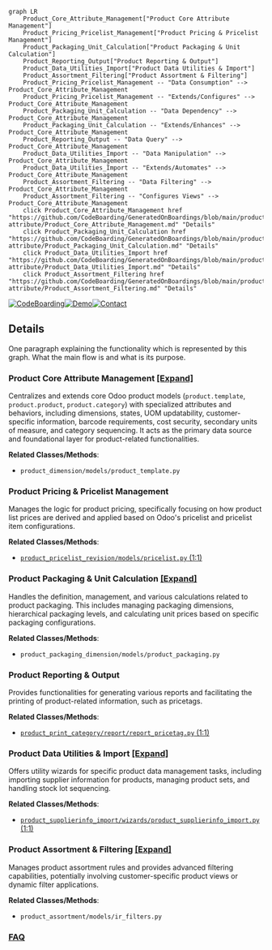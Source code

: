 ```mermaid
graph LR
    Product_Core_Attribute_Management["Product Core Attribute Management"]
    Product_Pricing_Pricelist_Management["Product Pricing & Pricelist Management"]
    Product_Packaging_Unit_Calculation["Product Packaging & Unit Calculation"]
    Product_Reporting_Output["Product Reporting & Output"]
    Product_Data_Utilities_Import["Product Data Utilities & Import"]
    Product_Assortment_Filtering["Product Assortment & Filtering"]
    Product_Pricing_Pricelist_Management -- "Data Consumption" --> Product_Core_Attribute_Management
    Product_Pricing_Pricelist_Management -- "Extends/Configures" --> Product_Core_Attribute_Management
    Product_Packaging_Unit_Calculation -- "Data Dependency" --> Product_Core_Attribute_Management
    Product_Packaging_Unit_Calculation -- "Extends/Enhances" --> Product_Core_Attribute_Management
    Product_Reporting_Output -- "Data Query" --> Product_Core_Attribute_Management
    Product_Data_Utilities_Import -- "Data Manipulation" --> Product_Core_Attribute_Management
    Product_Data_Utilities_Import -- "Extends/Automates" --> Product_Core_Attribute_Management
    Product_Assortment_Filtering -- "Data Filtering" --> Product_Core_Attribute_Management
    Product_Assortment_Filtering -- "Configures Views" --> Product_Core_Attribute_Management
    click Product_Core_Attribute_Management href "https://github.com/CodeBoarding/GeneratedOnBoardings/blob/main/product-attribute/Product_Core_Attribute_Management.md" "Details"
    click Product_Packaging_Unit_Calculation href "https://github.com/CodeBoarding/GeneratedOnBoardings/blob/main/product-attribute/Product_Packaging_Unit_Calculation.md" "Details"
    click Product_Data_Utilities_Import href "https://github.com/CodeBoarding/GeneratedOnBoardings/blob/main/product-attribute/Product_Data_Utilities_Import.md" "Details"
    click Product_Assortment_Filtering href "https://github.com/CodeBoarding/GeneratedOnBoardings/blob/main/product-attribute/Product_Assortment_Filtering.md" "Details"
```

[![CodeBoarding](https://img.shields.io/badge/Generated%20by-CodeBoarding-9cf?style=flat-square)](https://github.com/CodeBoarding/CodeBoarding)[![Demo](https://img.shields.io/badge/Try%20our-Demo-blue?style=flat-square)](https://www.codeboarding.org/demo)[![Contact](https://img.shields.io/badge/Contact%20us%20-%20contact@codeboarding.org-lightgrey?style=flat-square)](mailto:contact@codeboarding.org)

## Details

One paragraph explaining the functionality which is represented by this graph. What the main flow is and what is its purpose.

### Product Core Attribute Management [[Expand]](./Product_Core_Attribute_Management.md)
Centralizes and extends core Odoo product models (`product.template`, `product.product`, `product.category`) with specialized attributes and behaviors, including dimensions, states, UOM updatability, customer-specific information, barcode requirements, cost security, secondary units of measure, and category sequencing. It acts as the primary data source and foundational layer for product-related functionalities.


**Related Classes/Methods**:

- `product_dimension/models/product_template.py`


### Product Pricing & Pricelist Management
Manages the logic for product pricing, specifically focusing on how product list prices are derived and applied based on Odoo's pricelist and pricelist item configurations.


**Related Classes/Methods**:

- <a href="https://github.com/OCA/product-attribute/blob/18.0/product_pricelist_revision/models/pricelist.py#L1-L1" target="_blank" rel="noopener noreferrer">`product_pricelist_revision/models/pricelist.py` (1:1)</a>


### Product Packaging & Unit Calculation [[Expand]](./Product_Packaging_Unit_Calculation.md)
Handles the definition, management, and various calculations related to product packaging. This includes managing packaging dimensions, hierarchical packaging levels, and calculating unit prices based on specific packaging configurations.


**Related Classes/Methods**:

- `product_packaging_dimension/models/product_packaging.py`


### Product Reporting & Output
Provides functionalities for generating various reports and facilitating the printing of product-related information, such as pricetags.


**Related Classes/Methods**:

- <a href="https://github.com/OCA/product-attribute/blob/18.0/product_print_category/report/report_pricetag.py#L1-L1" target="_blank" rel="noopener noreferrer">`product_print_category/report/report_pricetag.py` (1:1)</a>


### Product Data Utilities & Import [[Expand]](./Product_Data_Utilities_Import.md)
Offers utility wizards for specific product data management tasks, including importing supplier information for products, managing product sets, and handling stock lot sequencing.


**Related Classes/Methods**:

- <a href="https://github.com/OCA/product-attribute/blob/18.0/product_supplierinfo_import/wizards/product_supplierinfo_import.py#L1-L1" target="_blank" rel="noopener noreferrer">`product_supplierinfo_import/wizards/product_supplierinfo_import.py` (1:1)</a>


### Product Assortment & Filtering [[Expand]](./Product_Assortment_Filtering.md)
Manages product assortment rules and provides advanced filtering capabilities, potentially involving customer-specific product views or dynamic filter applications.


**Related Classes/Methods**:

- `product_assortment/models/ir_filters.py`




### [FAQ](https://github.com/CodeBoarding/GeneratedOnBoardings/tree/main?tab=readme-ov-file#faq)